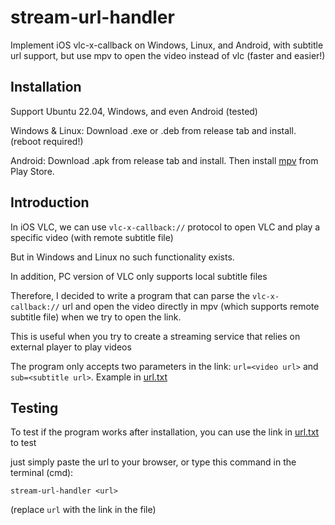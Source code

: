 # stream-url-handler
Implement iOS vlc-x-callback on Windows, Linux, and Android, with subtitle url support, but use mpv to open the video instead of vlc (faster and easier!)

## Installation

Support Ubuntu 22.04, Windows, and even Android (tested)

Windows & Linux: Download .exe or .deb from release tab and install. (reboot required!)

Android: Download .apk from release tab and install. Then install [mpv](https://play.google.com/store/apps/details?id=is.xyz.mpv&hl=zh_TW&gl=US&pli=1) from Play Store.

## Introduction

In iOS VLC, we can use `vlc-x-callback://` protocol to open VLC and play a specific video (with remote subtitle file)

But in Windows and Linux no such functionality exists.

In addition, PC version of VLC only supports local subtitle files

Therefore, I decided to write a program that can parse the `vlc-x-callback://` url and open the video directly in mpv (which supports remote subtitle file) when we try to open the link.

This is useful when you try to create a streaming service that relies on external player to play videos

The program only accepts two parameters in the link: `url=<video url>` and `sub=<subtitle url>`. Example in [url.txt](https://github.com/yzu1103309/stream-url-handler/blob/main/url.txt)

## Testing

To test if the program works after installation, you can use the link in [url.txt](https://github.com/yzu1103309/stream-url-handler/blob/main/url.txt) to test

just simply paste the url to your browser, or type this command in the terminal (cmd):

```
stream-url-handler <url>
```
(replace `url` with the link in the file)
